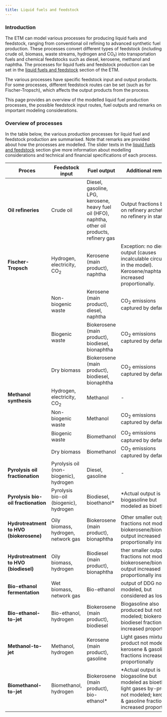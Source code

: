 ```yaml
---
title: Liquid fuels and feedstock
---
```


### Introduction

The ETM can model various processes for producing liquid fuels and feedstock, ranging from conventional oil refining to advanced synthetic fuel production. These processes convert different types of feedstock (including crude oil, biomass, waste streams, hydrogen and CO₂) into transportation fuels and chemical feedstocks such as diesel, kerosene, methanol and naphtha. The processes for liquid fuels and feedstock production can be set in the [liquid fuels and feedstock](https://energytransitionmodel.com/scenario/supply/fuel_production/overview) section of the ETM. 

The various processes have specific feedstock input and output products. For some processes, different feedstock routes can be set (such as for Fischer-Tropsch), which affects the output products from the process.

This page provides an overview of the modelled liquid fuel production processes, the possible feedstock input routes, fuel outputs and remarks on important modeling considerations.

### Overview of processes
In the table below, the various production processes for liquid fuel and feedstock production are summarised. Note that remarks are provided about how the processes are modelled. The slider texts in the [liquid fuels and feedstock](https://energytransitionmodel.com/scenario/supply/fuel_production/overview) section give more information about modelling considerations and technical and financial specifications of each process. 

| Proces | Feedstock input | Fuel output | Additional remarks|
|--------|------------|--------------|-------------------|
| **Oil refineries** | Crude oil | Diesel, gasoline, LPG, kerosene, heavy fuel oil (HFO), naphtha, other oil products, refinery gas | Output fractions based on refinery archetype if no refinery in start year |
| **Fischer-Tropsch** | Hydrogen, electricity, CO<sub>2</sub> | Kerosene (main product), naphtha |Exception: no diesel output (causes incalculable circularity in the model). Kerosene/naphta output increased proportionally.|
| | Non-biogenic waste | Kerosene (main product), diesel, naphtha | CO<sub>2</sub> emissions captured by default |
| | Biogenic waste | Biokerosene (main product), biodiesel, bionaphtha | CO<sub>2</sub> emissions captured by default|
| | Dry biomass | Biokerosene (main product), biodiesel, bionaphtha | CO<sub>2</sub> emissions captured by default|
| **Methanol synthesis** | Hydrogen, electricity, CO<sub>2</sub> | Methanol | - |
|  | Non-biogenic waste | Methanol | CO<sub>2</sub> emissions captured by default |
| | Biogenic waste | Biomethanol | CO<sub>2</sub> emissions captured by default|
| | Dry biomass | Biomethanol | CO<sub>2</sub> emissions captured by default|
| **Pyrolysis oil fractionation** | Pyrolysis oil (non-biogenic), hydrogen | Diesel, gasoline | - |
| **Pyrolysis bio-oil fractionation** | Pyrolysis bio-oil (biogenic), hydrogen | Biodiesel, bioethanol* | *Actual output is biogasoline but modeled as bioethanol|
| **Hydrotreatment to HVO (biokerosene)** | Oily biomass, hydrogen, network gas | Biokerosene (main product), bionaphtha | Other smaller output fractions not modeled; biokerosene/bionaphtha output increased proportionally instead |
| **Hydrotreatment to HVO (biodiesel)** | Oily biomass, hydrogen | Biodiesel (main product), bionaphtha | ther smaller output fractions not modeled; biokerosene/bionaphtha output increased proportionally instead |
| **Bio-ethanol fermentation** | Wet biomass, network gas | Bio-ethanol | output of DDG not modeled, but considered as loss |
| **Bio-ethanol-to-jet** | Bio-ethanol, hydrogen | Biokerosene (main product), biodiesel | Biogasoline also produced but not modeled; biokerosene & biodiesel fractions increased proportionally |
| **Methanol-to-jet** | Methanol, hydrogen | Kerosene (main product), gasoline | Light gases mixture by-product not modeled; kerosene & gasoline fractions increased proportionally |
| **Biomethanol-to-jet** | Biomethanol, hydrogen | Biokerosene (main product), bio-ethanol* | *Actual output is biogasoline but modeled as bioethanol; light gases by-product not modeled; kerosene & gasoline fractions increased proportionally |
